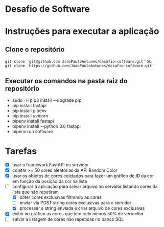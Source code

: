 # Desafio de Software

# Instruções para executar a aplicação
## Clone o repositório
`git clone 'git@github.com:JoaoPauloAntunes/desafio-software.git'`
ou
`git clone 'https://github.com/JoaoPauloAntunes/desafio-software.git'`

## Executar os comandos na pasta raiz do repositório
- sudo -H pip3 install --upgrade pip
- pip install fastapi
- pip install pipenv
- pip install uvicorn
- pipenv install fastapi
- pipenv install --python 3.6 fastapi
- pipenv run software

# Tarefas
- [x] usar o framework FastAPI no servidor
- [x] coletar >= 50 cores aleatórias da API Random Color
- [x] usar os objetos de cores coletados para fazer um gráfico de ID da cor em função da posição da cor na lista
- [ ] configurar a aplicação para salvar arquivo no servidor listando cores da lista que não repetiram
	- [x] obter cores exclusivas filtrando as cores
	- [ ] enviar via POST string cores exclusivas para o servidor
	- [x] processar a string enviada e criar arquivo de cores exclusivas
- [x] exibir no gráfico as cores que tem pelo menos 50% de vermelho
- [ ] salvar a listagem de cores não repetidas no banco SQL

